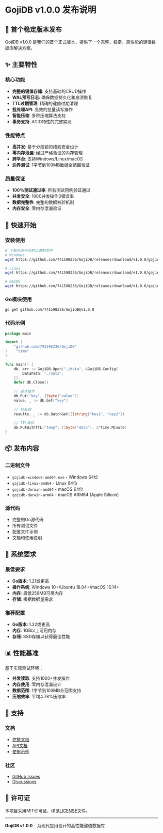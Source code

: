 # GojiDB v1.0.0 发布说明

## 🎉 首个稳定版本发布

GojiDB v1.0.0 是我们的首个正式版本，提供了一个完整、稳定、高性能的键值数据库解决方案。

## ✨ 主要特性

### 核心功能
- **完整的键值存储**: 支持基础的CRUD操作
- **WAL预写日志**: 确保数据持久化和崩溃恢复
- **TTL过期管理**: 精确的键值过期清理
- **批处理API**: 高效的批量读写操作
- **智能压缩**: 多种压缩算法支持
- **事务支持**: ACID特性的完整实现

### 性能特点
- **高并发**: 基于分段锁的线程安全设计
- **零内存泄漏**: 经过严格验证的内存管理
- **跨平台**: 支持Windows/Linux/macOS
- **边界测试**: 1字节到100MB数据全范围验证

### 质量保证
- **100%测试通过率**: 所有测试用例验证通过
- **并发安全**: 1000并发操作0错误率
- **数据完整性**: 完整的数据校验机制
- **内存安全**: 零内存泄漏验证

## 🚀 快速开始

### 安装使用
```bash
# 下载对应平台的二进制文件
# Windows
wget https://github.com/741598236/GojiDB/releases/download/v1.0.0/gojidb-windows-amd64.exe

# Linux
wget https://github.com/741598236/GojiDB/releases/download/v1.0.0/gojidb-linux-amd64

# macOS
wget https://github.com/741598236/GojiDB/releases/download/v1.0.0/gojidb-darwin-amd64
```

### Go模块使用
```bash
go get github.com/741598236/GojiDB@v1.0.0
```

### 代码示例
```go
package main

import (
    "github.com/741598236/GojiDB"
)    "time"
)

func main() {
    db, err := GojiDB.Open("./data", &GojiDB.Config{
        DataPath: "./data",
    })
    defer db.Close()
    
    // 基本操作
    db.Put("key", []byte("value"))
    value, _ := db.Get("key")
    
    // 批处理
    results, _ := db.BatchGet([]string{"key1", "key2"})
    
    // TTL操作
    db.PutWithTTL("temp", []byte("data"), 5*time.Minute)
}
```

## 📦 发布内容

### 二进制文件
- `gojidb-windows-amd64.exe` - Windows 64位
- `gojidb-linux-amd64` - Linux 64位
- `gojidb-darwin-amd64` - macOS 64位
- `gojidb-darwin-arm64` - macOS ARM64 (Apple Silicon)

### 源代码
- 完整的Go源代码
- 所有测试文件
- 配置文件示例
- 文档和使用说明

## 🔧 系统要求

### 最低要求
- **Go版本**: 1.21或更高
- **操作系统**: Windows 10+/Ubuntu 18.04+/macOS 10.14+
- **内存**: 最低256MB可用内存
- **存储**: 根据数据量需求

### 推荐配置
- **Go版本**: 1.22或更高
- **内存**: 1GB以上可用内存
- **存储**: SSD存储以获得最佳性能

## 📊 性能基准

基于实际测试环境：
- **并发读取**: 支持1000+并发操作
- **内存使用**: 零内存泄漏设计
- **数据范围**: 1字节到100MB全范围支持
- **压缩效率**: 平均4.78%压缩率

## 🤝 支持

### 文档
- [完整文档](README.md)
- [API文档](https://pkg.go.dev/github.com/741598236/GojiDB)
- [使用示例](examples/)

### 社区
- [GitHub Issues](https://github.com/741598236/GojiDB/issues)
- [Discussions](https://github.com/741598236/GojiDB/discussions)

## 📄 许可证

本项目采用MIT许可证，详见[LICENSE](LICENSE)文件。

---

**GojiDB v1.0.0** - 为现代应用设计的高性能键值数据库